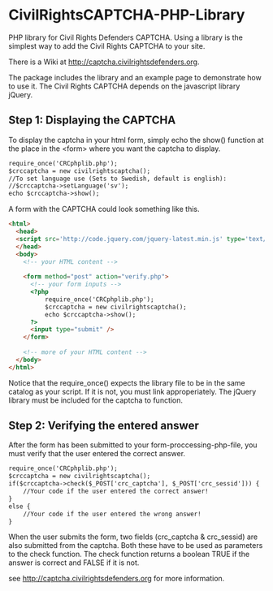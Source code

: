 CivilRightsCAPTCHA-PHP-Library
==============================

PHP library for Civil Rights Defenders CAPTCHA. Using a library is the simplest way to add the Civil Rights CAPTCHA to your site.

There is a Wiki at http://captcha.civilrightsdefenders.org.

The package includes the library and an example page to demonstrate how to use it. The Civil Rights CAPTCHA depends on the javascript library jQuery.

## Step 1: Displaying the CAPTCHA
To display the captcha in your html form, simply echo the show() function at the place in the &lt;form&gt; where you want the captcha to display.

```html
require_once('CRCphplib.php');
$crccaptcha = new civilrightscaptcha();
//To set language use (Sets to Swedish, default is english): 
//$crccaptcha->setLanguage('sv'); 
echo $crccaptcha->show();
```

A form with the CAPTCHA could look something like this.

```html
<html>
  <head>
  <script src='http://code.jquery.com/jquery-latest.min.js' type='text/javascript'></script>
  </head>
  <body>
    <!-- your HTML content -->
 
    <form method="post" action="verify.php">
      <!-- your form inputs -->
      <?php
          require_once('CRCphplib.php');
          $crccaptcha = new civilrightscaptcha();
          echo $crccaptcha->show();
      ?>
      <input type="submit" />
    </form>
 
    <!-- more of your HTML content -->
  </body>
</html>
```

Notice that the require_once() expects the library file to be in the same catalog as your script. If it is not, you must link approperiately. The jQuery library must be included for the captcha to function.

## Step 2: Verifying the entered answer
After the form has been submitted to your form-proccessing-php-file, you must verify that the user entered the correct answer.

```html
require_once('CRCphplib.php');
$crccaptcha = new civilrightscaptcha();
if($crccaptcha->check($_POST['crc_captcha'], $_POST['crc_sessid'])) {
    //Your code if the user entered the correct answer!
}
else {
    //Your code if the user entered the wrong answer!
}
```

When the user submits the form, two fields (crc_captcha & crc_sessid) are also submitted from the captcha. Both these have to be used as parameters to the check function. The check function returns a boolean TRUE if the answer is correct and FALSE if it is not. 

see http://captcha.civilrightsdefenders.org for more information.